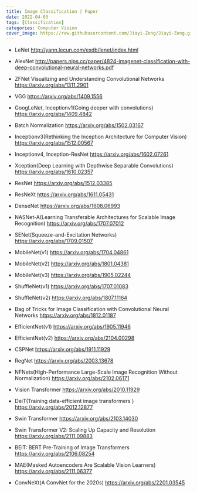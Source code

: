 ```yaml
---
title: Image Classification | Paper
date: 2022-04-03
tags: [Classification]
categories: Computer Vision
cover_image: https://raw.githubusercontent.com/Jiayi-Zeng/Jiayi-Zeng.github.io/pic/img/3.png
---
```


- LeNet http://yann.lecun.com/exdb/lenet/index.html

- AlexNet http://papers.nips.cc/paper/4824-imagenet-classification-with-deep-convolutional-neural-networks.pdf

- ZFNet Visualizing and Understanding Convolutional Networks https://arxiv.org/abs/1311.2901

- VGG https://arxiv.org/abs/1409.1556

- GoogLeNet, Inceptionv1(Going deeper with convolutions) https://arxiv.org/abs/1409.4842

- Batch Normalization https://arxiv.org/abs/1502.03167

- Inceptionv3(Rethinking the Inception Architecture for Computer Vision) https://arxiv.org/abs/1512.00567

- Inceptionv4, Inception-ResNet https://arxiv.org/abs/1602.07261

- Xception(Deep Learning with Depthwise Separable Convolutions) https://arxiv.org/abs/1610.02357

- ResNet https://arxiv.org/abs/1512.03385

- ResNeXt https://arxiv.org/abs/1611.05431

- DenseNet https://arxiv.org/abs/1608.06993

- NASNet-A(Learning Transferable Architectures for Scalable Image Recognition) https://arxiv.org/abs/1707.07012

- SENet(Squeeze-and-Excitation Networks) https://arxiv.org/abs/1709.01507

- MobileNet(v1) https://arxiv.org/abs/1704.04861

- MobileNet(v2) https://arxiv.org/abs/1801.04381

- MobileNet(v3) https://arxiv.org/abs/1905.02244

- ShuffleNet(v1) https://arxiv.org/abs/1707.01083

- ShuffleNet(v2) https://arxiv.org/abs/1807.11164

- Bag of Tricks for Image Classification with Convolutional Neural Networks https://arxiv.org/abs/1812.01187

- EfficientNet(v1) https://arxiv.org/abs/1905.11946

- EfficientNet(v2) https://arxiv.org/abs/2104.00298

- CSPNet https://arxiv.org/abs/1911.11929

- RegNet https://arxiv.org/abs/2003.13678

- NFNets(High-Performance Large-Scale Image Recognition Without Normalization) https://arxiv.org/abs/2102.06171

- Vision Transformer https://arxiv.org/abs/2010.11929

- DeiT(Training data-efficient image transformers ) https://arxiv.org/abs/2012.12877

- Swin Transformer https://arxiv.org/abs/2103.14030

- Swin Transformer V2: Scaling Up Capacity and Resolution https://arxiv.org/abs/2111.09883

- BEiT: BERT Pre-Training of Image Transformers https://arxiv.org/abs/2106.08254

- MAE(Masked Autoencoders Are Scalable Vision Learners) https://arxiv.org/abs/2111.06377

- ConvNeXt(A ConvNet for the 2020s) https://arxiv.org/abs/2201.03545